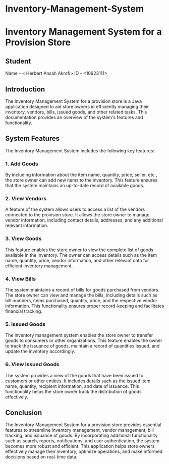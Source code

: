 # Inventory-Management-System

# Inventory Management System for a Provision Store

## Student
Name - < Herbert Ansah Akrofi>
ID - <10923111>



## Introduction
The Inventory Management System for a provision store is a Java application designed to aid store owners in efficiently managing their inventory, vendors, bills, issued goods, and other related tasks. This documentation provides an overview of the system's features and functionality.

## System Features
The Inventory Management System includes the following key features:

### 1. Add Goods
By including information about the item name, quantity, price, seller, etc., the store owner can add new items to the inventory. This feature ensures that the system maintains an up-to-date record of available goods.

### 2. View Vendors
A feature of the system allows users to access a list of the vendors connected to the provision store. It allows the store owner to manage vendor information, including contact details, addresses, and any additional relevant information.

### 3. View Goods
This feature enables the store owner to view the complete list of goods available in the inventory. The owner can access details such as the item name, quantity, price, vendor information, and other relevant data for efficient inventory management.

### 4. View Bills
The system maintains a record of bills for goods purchased from vendors. The store owner can view and manage the bills, including details such as bill numbers, items purchased, quantity, price, and the respective vendor information. This functionality ensures proper record-keeping and facilitates financial tracking.

### 5. Issued Goods
The inventory management system enables the store owner to transfer goods to consumers or other organizations. This feature enables the owner to track the issuance of goods, maintain a record of quantities issued, and update the inventory accordingly.

### 6. View Issued Goods
The system provides a view of the goods that have been issued to customers or other entities. It includes details such as the issued item name, quantity, recipient information, and date of issuance. This functionality helps the store owner track the distribution of goods effectively.

## Conclusion
The Inventory Management System for a provision store provides essential features to streamline inventory management, vendor management, bill tracking, and issuance of goods. By incorporating additional functionality such as search, reports, notifications, and user authentication, the system becomes more robust and efficient. This application helps store owners effectively manage their inventory, optimize operations, and make informed decisions based on real-time data.
